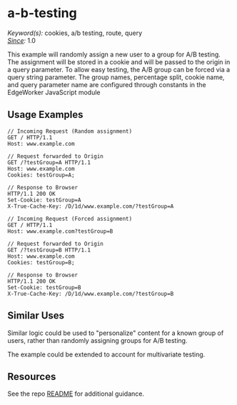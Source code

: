# a-b-testing

*Keyword(s):* cookies, a/b testing, route, query<br>
*[Since](https://learn.akamai.com/en-us/webhelp/edgeworkers/edgeworkers-user-guide/GUID-14077BCA-0D9F-422C-8273-2F3E37339D5B.html):* 1.0

This example will randomly assign a new user to a group for A/B testing.
The assignment will be stored in a cookie and will be passed to the origin in a query parameter.
To allow easy testing, the A/B group can be forced via a query string parameter.
The group names, percentage split, cookie name, and query parameter name are configured through constants in the EdgeWorker JavaScript module

## Usage Examples
````
// Incoming Request (Random assignment)
GET / HTTP/1.1
Host: www.example.com

// Request forwarded to Origin
GET /?testGroup=A HTTP/1.1
Host: www.example.com
Cookies: testGroup=A;

// Response to Browser
HTTP/1.1 200 OK
Set-Cookie: testGroup=A
X-True-Cache-Key: /D/1d/www.example.com/?testGroup=A
````

````
// Incoming Request (Forced assignment)
GET / HTTP/1.1
Host: www.example.com?testGroup=B

// Request forwarded to Origin
GET /?testGroup=B HTTP/1.1
Host: www.example.com
Cookies: testGroup=B;

// Response to Browser
HTTP/1.1 200 OK
Set-Cookie: testGroup=B
X-True-Cache-Key: /D/1d/www.example.com/?testGroup=B
````

## Similar Uses
Similar logic could be used to "personalize" content for a known group of users,
rather than randomly assigning groups for A/B testing.

The example could be extended to account for multivariate testing.

## Resources
See the repo [README](/) for additional guidance.
